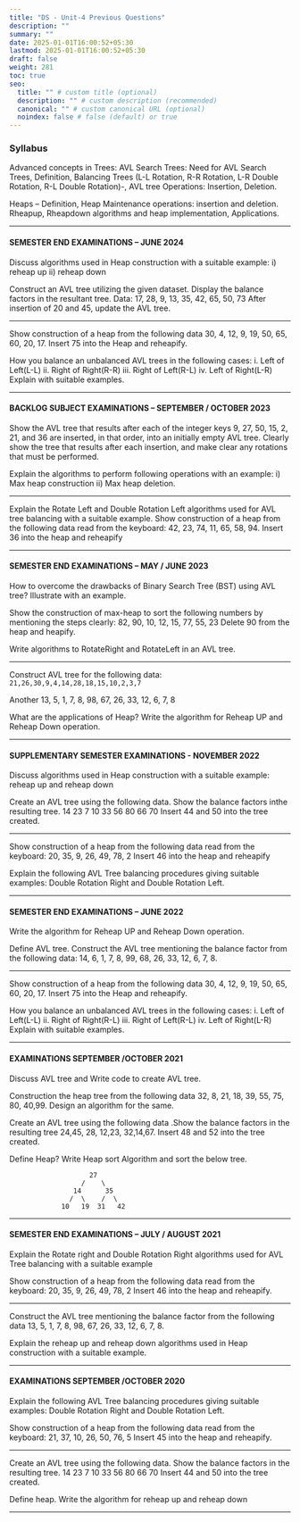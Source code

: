```yaml
---
title: "DS - Unit-4 Previous Questions"
description: ""
summary: ""
date: 2025-01-01T16:00:52+05:30
lastmod: 2025-01-01T16:00:52+05:30
draft: false
weight: 281
toc: true
seo:
  title: "" # custom title (optional)
  description: "" # custom description (recommended)
  canonical: "" # custom canonical URL (optional)
  noindex: false # false (default) or true
---
```



### Syllabus

Advanced concepts in Trees: AVL Search Trees: Need for AVL Search Trees, Definition, Balancing Trees (L-L Rotation, R-R Rotation, L-R Double Rotation, R-L Double Rotation)-, AVL tree Operations: Insertion, Deletion. 

Heaps – Definition, Heap Maintenance operations: insertion and
deletion. Rheapup, Rheapdown algorithms and heap implementation, Applications.

___

#### SEMESTER END EXAMINATIONS – JUNE 2024

Discuss algorithms used in Heap construction with a suitable example:
i) reheap up
ii) reheap down

Construct an AVL tree utilizing the given dataset. Display the balance factors in the resultant tree.
Data: 17, 28, 9, 13, 35, 42, 65, 50, 73
After insertion of 20 and 45, update the AVL tree.

___

Show construction of a heap from the following data
30, 4, 12, 9, 19, 50, 65, 60, 20, 17.
Insert 75 into the Heap and reheapify.

How you balance an unbalanced AVL trees in the following cases:
i. Left of Left(L-L)
ii. Right of Right(R-R)
iii. Right of Left(R-L)
iv. Left of Right(L-R)
Explain with suitable examples.

____
#### BACKLOG SUBJECT EXAMINATIONS – SEPTEMBER / OCTOBER 2023

Show the AVL tree that results after each of the integer keys 9, 27, 50, 15, 2, 21, and 36 are inserted, in that order, into an initially empty AVL tree. Clearly show the tree that results after each insertion, and make clear any rotations that must be performed.

Explain the algorithms to perform following operations with an example:
i) Max heap construction
ii) Max heap deletion.

___

Explain the Rotate Left and Double Rotation Left algorithms used for AVL tree balancing with a suitable example.
Show construction of a heap from the following data read from the keyboard:
42, 23, 74, 11, 65, 58, 94. Insert 36 into the heap and reheapify

____

#### SEMESTER END EXAMINATIONS – MAY / JUNE 2023

How to overcome the drawbacks of Binary Search Tree (BST) using AVL tree? Illustrate with an example.

Show the construction of max-heap to sort the following numbers by mentioning the steps clearly: 82, 90, 10, 12, 15, 77, 55, 23 
Delete 90 from the heap and heapify.

Write algorithms to RotateRight and RotateLeft in an AVL tree.

___

Construct AVL tree for the following data: `21,26,30,9,4,14,28,18,15,10,2,3,7`

Another 13, 5, 1, 7, 8, 98, 67, 26, 33, 12, 6, 7, 8

What are the applications of Heap? Write the algorithm for Reheap UP and Reheap Down operation.

_____

#### SUPPLEMENTARY SEMESTER EXAMINATIONS - NOVEMBER 2022

Discuss algorithms used in Heap construction with a suitable example: reheap up and reheap down

Create an AVL tree using the following data. Show the balance factors inthe resulting tree.
14 23 7 10 33 56 80 66 70
Insert 44 and 50 into the tree created.

___

Show construction of a heap from the following data read from the keyboard: 20, 35, 9, 26, 49, 78, 2
Insert 46 into the heap and reheapify

Explain the following AVL Tree balancing procedures giving suitable examples: Double Rotation Right and Double Rotation Left.

____

#### SEMESTER END EXAMINATIONS – JUNE 2022

Write the algorithm for Reheap UP and Reheap Down operation.

Define AVL tree. Construct the AVL tree mentioning the balance factor from the following data:
14, 6, 1, 7, 8, 99, 68, 26, 33, 12, 6, 7, 8.

___

Show construction of a heap from the following data 30, 4, 12, 9, 19, 50, 65, 60, 20, 17.
Insert 75 into the Heap and reheapify.

How you balance an unbalanced AVL trees in the following cases:
i. Left of Left(L-L)
ii. Right of Right(R-L)
iii. Right of Left(R-L)
iv. Left of Right(L-R)
Explain with suitable examples.

____

#### EXAMINATIONS SEPTEMBER /OCTOBER 2021

Discuss AVL tree and Write code to create AVL tree.

Construction the heap tree from the following data 32, 8, 21, 18, 39, 55, 75, 80, 40,99. Design an algorithm for the same.

Create an AVL tree using the following data .Show the balance factors in the resulting tree
24,45, 28, 12,23, 32,14,67. Insert 48 and 52 into the tree created.

Define Heap? Write Heap sort Algorithm and sort the below tree.

```
                    27
                  /    \
                14      35
               /  \    /  \
             10   19  31   42
```

_____

#### SEMESTER END EXAMINATIONS – JULY / AUGUST 2021

Explain the Rotate right and Double Rotation Right algorithms used for AVL Tree balancing with a suitable example

Show construction of a heap from the following data read from the keyboard: 
20, 35, 9, 26, 49, 78, 2
Insert 46 into the heap and reheapify.

___

Construct the AVL tree mentioning the balance factor from the following data 
13, 5, 1, 7, 8, 98, 67, 26, 33, 12, 6, 7, 8.

Explain the reheap up and reheap down algorithms used in Heap construction with a suitable example.

____

#### EXAMINATIONS SEPTEMBER /OCTOBER 2020

Explain the following AVL Tree balancing procedures giving suitable examples: Double Rotation Right and Double Rotation Left.

Show construction of a heap from the following data read from the keyboard: 
21, 37, 10, 26, 50, 76, 5
Insert 45 into the heap and reheapify.

___

Create an AVL tree using the following data. Show the balance factors in the resulting tree.
14 23 7 10 33 56 80 66 70
Insert 44 and 50 into the tree created.

Define heap. Write the algorithm for reheap up and reheap down

____

